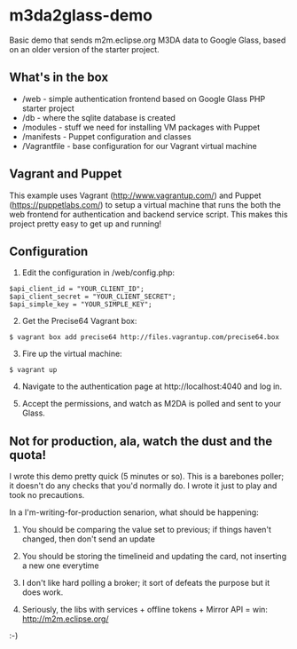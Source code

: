 # m3da2glass-demo

Basic demo that sends m2m.eclipse.org M3DA data to Google Glass, based on an older version of the starter project.

## What's in the box

* /web - simple authentication frontend based on Google Glass PHP starter project
* /db - where the sqlite database is created
* /modules - stuff we need for installing VM packages with Puppet
* /manifests - Puppet configuration and classes
* /Vagrantfile - base configuration for our Vagrant virtual machine

## Vagrant and Puppet

This example uses Vagrant (http://www.vagrantup.com/) and Puppet (https://puppetlabs.com/) to setup a virtual machine that runs the both the web frontend for authentication and backend service script. This makes this project pretty easy to get up and running!

## Configuration

1. Edit the configuration in /web/config.php:
```
$api_client_id = "YOUR_CLIENT_ID";
$api_client_secret = "YOUR_CLIENT_SECRET";
$api_simple_key = "YOUR_SIMPLE_KEY";
```

2. Get the Precise64 Vagrant box:
```
$ vagrant box add precise64 http://files.vagrantup.com/precise64.box
```

3. Fire up the virtual machine:
```
$ vagrant up
```

4. Navigate to the authentication page at http://localhost:4040 and log in.

5. Accept the permissions, and watch as M2DA is polled and sent to your Glass.

## Not for production, ala, watch the dust and the quota!

I wrote this demo pretty quick (5 minutes or so). This is a barebones poller; it doesn't do any checks that you'd normally do. I wrote it just to play and took no precautions.
 
In a I'm-writing-for-production senarion, what should be happening:

1. You should be comparing the value set to previous; if things haven't changed, then don't send an update

2. You should be storing the timelineid and updating the card, not inserting a new one everytime

3. I don't like hard polling a broker; it sort of defeats the purpose but it does work.

4. Seriously, the libs with services + offline tokens + Mirror API = win: http://m2m.eclipse.org/

:-)